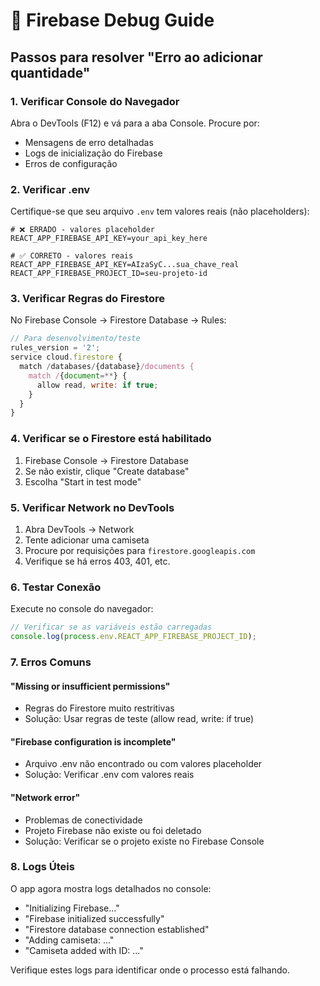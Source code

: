 # 🔧 Firebase Debug Guide

## Passos para resolver "Erro ao adicionar quantidade"

### 1. **Verificar Console do Navegador**
Abra o DevTools (F12) e vá para a aba Console. Procure por:
- Mensagens de erro detalhadas
- Logs de inicialização do Firebase
- Erros de configuração

### 2. **Verificar .env**
Certifique-se que seu arquivo `.env` tem valores reais (não placeholders):

```env
# ❌ ERRADO - valores placeholder
REACT_APP_FIREBASE_API_KEY=your_api_key_here

# ✅ CORRETO - valores reais
REACT_APP_FIREBASE_API_KEY=AIzaSyC...sua_chave_real
REACT_APP_FIREBASE_PROJECT_ID=seu-projeto-id
```

### 3. **Verificar Regras do Firestore**
No Firebase Console → Firestore Database → Rules:

```javascript
// Para desenvolvimento/teste
rules_version = '2';
service cloud.firestore {
  match /databases/{database}/documents {
    match /{document=**} {
      allow read, write: if true;
    }
  }
}
```

### 4. **Verificar se o Firestore está habilitado**
1. Firebase Console → Firestore Database
2. Se não existir, clique "Create database"
3. Escolha "Start in test mode"

### 5. **Verificar Network no DevTools**
1. Abra DevTools → Network
2. Tente adicionar uma camiseta
3. Procure por requisições para `firestore.googleapis.com`
4. Verifique se há erros 403, 401, etc.

### 6. **Testar Conexão**
Execute no console do navegador:
```javascript
// Verificar se as variáveis estão carregadas
console.log(process.env.REACT_APP_FIREBASE_PROJECT_ID);
```

### 7. **Erros Comuns**

#### **"Missing or insufficient permissions"**
- Regras do Firestore muito restritivas
- Solução: Usar regras de teste (allow read, write: if true)

#### **"Firebase configuration is incomplete"**
- Arquivo .env não encontrado ou com valores placeholder
- Solução: Verificar .env com valores reais

#### **"Network error"**
- Problemas de conectividade
- Projeto Firebase não existe ou foi deletado
- Solução: Verificar se o projeto existe no Firebase Console

### 8. **Logs Úteis**
O app agora mostra logs detalhados no console:
- "Initializing Firebase..."
- "Firebase initialized successfully"
- "Firestore database connection established"
- "Adding camiseta: ..."
- "Camiseta added with ID: ..."

Verifique estes logs para identificar onde o processo está falhando.

